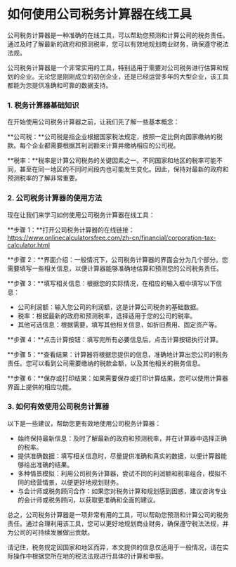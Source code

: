 如何使用公司税务计算器在线工具
===============

公司税务计算器是一种准确的在线工具，可以帮助您预测和计算公司的税务责任。通过及时了解最新的政府和预测税率，您可以有效地规划商业财务，确保遵守税法法规。

公司税务计算器是一个非常实用的工具，特别适用于需要对公司税务进行估算和规划的企业。无论您是刚刚成立的初创企业，还是已经运营多年的大型企业，该工具都能为您提供准确和可靠的数据支持。

### 1. 税务计算器基础知识

在开始使用公司税务计算器之前，让我们先了解一些基本概念：

**公司税：**公司税是指企业根据国家税法规定，按照一定比例向国家缴纳的税款。每个企业都需要根据其利润额来计算并缴纳相应的公司税。

**税率：**税率是计算公司税务的关键因素之一。不同国家和地区的税率可能不同，甚至在同一地区的不同时间段内也可能发生变化。因此，保持对最新的政府和预测税率的了解非常重要。

### 2. 公司税务计算器的使用方法

现在让我们来学习如何使用公司税务计算器在线工具：

**步骤 1：**打开公司税务计算器的在线链接：<https://www.onlinecalculatorsfree.com/zh-cn/financial/corporation-tax-calculator.html>

**步骤 2：**界面介绍：一般情况下，公司税务计算器的界面会分为几个部分。您需要填写一些相关信息，以便计算器能够准确地估算和预测您的公司税务责任。

**步骤 3：**填写相关信息：根据您的实际情况，在相应的输入框中填写以下信息：

- 公司利润额：输入您公司的利润额，这是计算公司税务的基础数据。
- 税率：根据最新的政府和预测税率，选择适用于您的公司的税率。
- 其他可选信息：根据需要，填写其他相关信息，如折旧费用、固定资产等。

**步骤 4：**点击计算按钮：填写完所有必要信息后，点击计算按钮执行计算。

**步骤 5：**查看结果：计算器将根据您提供的信息，准确地计算出您公司的税务责任。您可以看到公司需要缴纳的税款金额，以及其他相关的税务信息。

**步骤 6：**保存或打印结果：如果需要保存或打印计算结果，您可以使用计算器界面上提供的相应功能。

### 3. 如何有效使用公司税务计算器

以下是一些建议，帮助您更有效地使用公司税务计算器：

- 始终保持最新信息：及时了解最新的政府和预测税率，并在计算器中选择正确的税率。
- 提供准确数据：填写相关信息时，尽量提供准确和真实的数据，以便计算器能够给出准确的结果。
- 多种情景模拟：利用公司税务计算器，尝试不同的利润额和税率组合，模拟不同的经营情景，以便更好地规划财务。
- 与会计师或税务顾问合作：如果您对税务计算和规划感到困惑，建议咨询专业的会计师或税务顾问，以获取更准确和全面的建议。

总之，公司税务计算器是一项非常有用的工具，可以帮助您预测和计算公司的税务责任。通过合理利用该工具，您可以更好地规划商业财务，确保遵守税法法规，并为公司的可持续发展做出贡献。

请记住，税务规定因国家和地区而异，本文提供的信息仅适用于一般情况，请在实际操作中根据您所在地的税法法规进行具体的计算和申报。